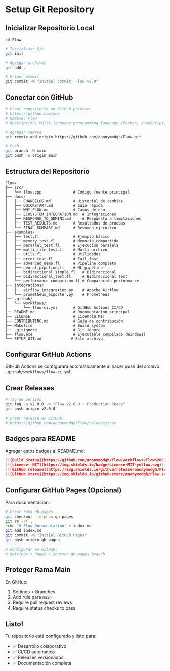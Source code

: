 # Setup Git Repository

## Inicializar Repositorio Local

```bash
cd Flow

# Inicializar Git
git init

# Agregar archivos
git add .

# Primer commit
git commit -m "Initial commit: Flow v2.0"
```

## Conectar con GitHub

```bash
# Crear repositorio en GitHub primero:
# https://github.com/new
# Nombre: Flow
# Descripción: Multi-language programming language (Python, JavaScript, C++)

# Agregar remote
git remote add origin https://github.com/anonymodgh/Flow.git

# Push
git branch -M main
git push -u origin main
```

## Estructura del Repositorio

```
Flow/
├── src/
│   └── flow.cpp              # Código fuente principal
├── docs/
│   ├── CHANGELOG.md          # Historial de cambios
│   ├── QUICKSTART.md         # Guía rápida
│   ├── WHY_FLOW.md           # Casos de uso
│   ├── ECOSYSTEM_INTEGRATION.md  # Integraciones
│   ├── RESPONSE_TO_GEMINI.md     # Respuesta a limitaciones
│   ├── TEST_RESULTS.md       # Resultados de pruebas
│   └── FINAL_SUMMARY.md      # Resumen ejecutivo
├── examples/
│   ├── test.fl               # Ejemplo básico
│   ├── memory_test.fl        # Memoria compartida
│   ├── parallel_test.fl      # Ejecución paralela
│   ├── multi_file_test.fl    # Multi-archivo
│   ├── utils.fl              # Utilidades
│   ├── error_test.fl         # Fail-fast
│   ├── advanced_demo.fl      # Pipeline completo
│   ├── neural_pipeline.fl    # ML pipeline
│   ├── bidirectional_simple.fl   # Bidireccional
│   ├── bidirectional_test.fl     # Bidireccional test
│   └── performance_comparison.fl # Comparación performance
├── integrations/
│   ├── airflow_integration.py    # Apache Airflow
│   └── prometheus_exporter.py    # Prometheus
├── .github/
│   └── workflows/
│       └── flow-ci.yml       # GitHub Actions CI/CD
├── README.md                 # Documentación principal
├── LICENSE                   # Licencia MIT
├── CONTRIBUTING.md           # Guía de contribución
├── Makefile                  # Build system
├── .gitignore                # Git ignore
├── flow.exe                  # Ejecutable compilado (Windows)
└── SETUP_GIT.md             # Este archivo
```

## Configurar GitHub Actions

GitHub Actions se configurará automáticamente al hacer push del archivo `.github/workflows/flow-ci.yml`.

## Crear Releases

```bash
# Tag de versión
git tag -a v2.0.0 -m "Flow v2.0.0 - Production Ready"
git push origin v2.0.0

# Crear release en GitHub:
# https://github.com/anonymodgh/Flow/releases/new
```

## Badges para README

Agregar estos badges al README.md:

```markdown
[![Build Status](https://github.com/anonymodgh/Flow/workflows/Flow%20CI/badge.svg)](https://github.com/anonymodgh/Flow/actions)
[![License: MIT](https://img.shields.io/badge/License-MIT-yellow.svg)](https://opensource.org/licenses/MIT)
[![GitHub release](https://img.shields.io/github/release/anonymodgh/Flow.svg)](https://github.com/anonymodgh/Flow/releases)
[![GitHub stars](https://img.shields.io/github/stars/anonymodgh/Flow.svg)](https://github.com/anonymodgh/Flow/stargazers)
```

## Configurar GitHub Pages (Opcional)

Para documentación:

```bash
# Crear rama gh-pages
git checkout --orphan gh-pages
git rm -rf .
echo "# Flow Documentation" > index.md
git add index.md
git commit -m "Initial GitHub Pages"
git push origin gh-pages

# Configurar en GitHub:
# Settings > Pages > Source: gh-pages branch
```

## Proteger Rama Main

En GitHub:
1. Settings > Branches
2. Add rule para `main`
3. Require pull request reviews
4. Require status checks to pass

## Listo!

Tu repositorio está configurado y listo para:
- ✅ Desarrollo colaborativo
- ✅ CI/CD automático
- ✅ Releases versionados
- ✅ Documentación completa
